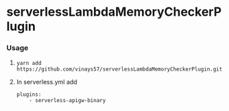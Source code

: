 # serverlessLambdaMemoryCheckerPlugin

### Usage

1. `yarn add https://github.com/vinays57/serverlessLambdaMemoryCheckerPlugin.git`

2.  In serverless.yml add 
      ```
      plugins:
          - serverless-apigw-binary
       ```
  
